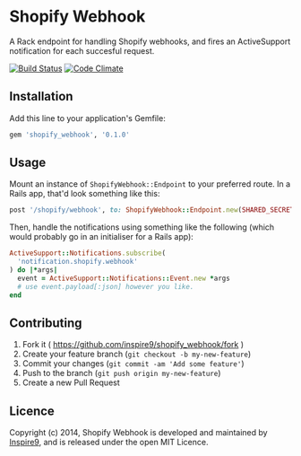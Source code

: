 # Shopify Webhook

A Rack endpoint for handling Shopify webhooks, and fires an ActiveSupport notification for each succesful request.

[![Build Status](https://travis-ci.org/inspire9/shopify_webhook.svg)](https://travis-ci.org/inspire9/shopify_webhook)
[![Code Climate](https://codeclimate.com/github/inspire9/shopify_webhook/badges/gpa.svg)](https://codeclimate.com/github/inspire9/shopify_webhook)

## Installation

Add this line to your application's Gemfile:

```ruby
gem 'shopify_webhook', '0.1.0'
```

## Usage

Mount an instance of `ShopifyWebhook::Endpoint` to your preferred route. In a Rails app, that'd look something like this:

```ruby
post '/shopify/webhook', to: ShopifyWebhook::Endpoint.new(SHARED_SECRET)
```

Then, handle the notifications using something like the following (which would probably go in an initialiser for a Rails app):

```ruby
ActiveSupport::Notifications.subscribe(
  'notification.shopify.webhook'
) do |*args|
  event = ActiveSupport::Notifications::Event.new *args
  # use event.payload[:json] however you like.
end
```

## Contributing

1. Fork it ( https://github.com/inspire9/shopify_webhook/fork )
2. Create your feature branch (`git checkout -b my-new-feature`)
3. Commit your changes (`git commit -am 'Add some feature'`)
4. Push to the branch (`git push origin my-new-feature`)
5. Create a new Pull Request

## Licence

Copyright (c) 2014, Shopify Webhook is developed and maintained by [Inspire9](http://development.inspire9.com), and is released under the open MIT Licence.
